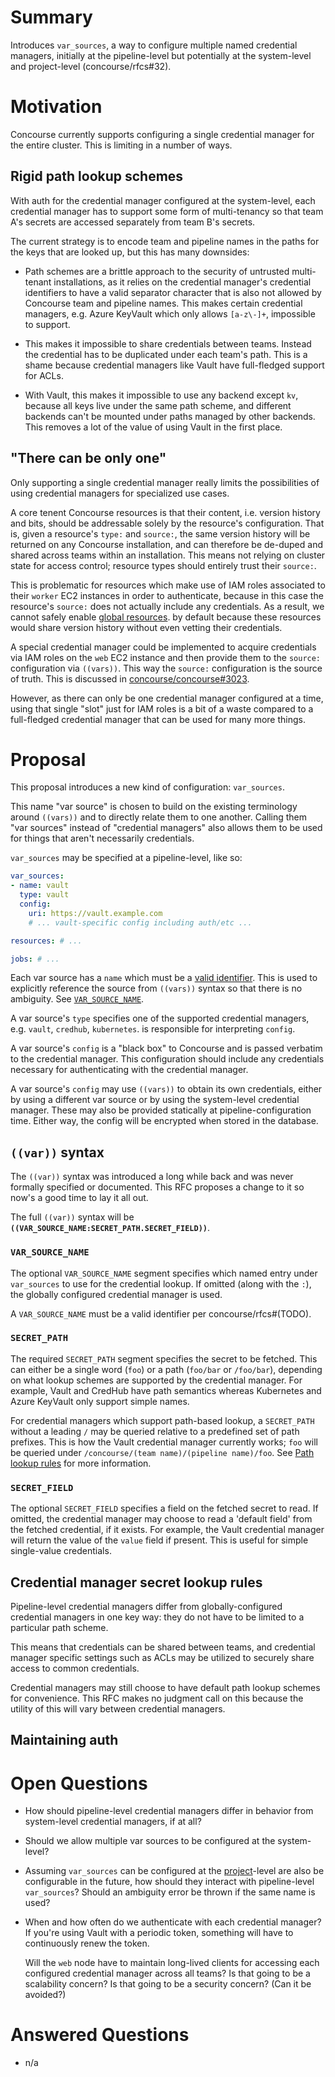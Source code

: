 # Summary

Introduces `var_sources`, a way to configure multiple named credential
managers, initially at the pipeline-level but potentially at the system-level
and project-level (concourse/rfcs#32).

# Motivation

Concourse currently supports configuring a single credential manager for the
entire cluster. This is limiting in a number of ways.

## Rigid path lookup schemes

With auth for the credential manager configured at the system-level, each
credential manager has to support some form of multi-tenancy so that team A's
secrets are accessed separately from team B's secrets.

The current strategy is to encode team and pipeline names in the paths for the
keys that are looked up, but this has many downsides:

* Path schemes are a brittle approach to the security of untrusted multi-tenant
  installations, as it relies on the credential manager's credential
  identifiers to have a valid separator character that is also not allowed by
  Concourse team and pipeline names. This makes certain credential managers,
  e.g. Azure KeyVault which only allows `[a-z\-]+`, impossible to support.

* This makes it impossible to share credentials between teams. Instead the
  credential has to be duplicated under each team's path. This is a shame
  because credential managers like Vault have full-fledged support for ACLs.

* With Vault, this makes it impossible to use any backend except `kv`, because
  all keys live under the same path scheme, and different backends can't be
  mounted under paths managed by other backends. This removes a lot of the
  value of using Vault in the first place.

## "There can be only one"

Only supporting a single credential manager really limits the possibilities of
using credential managers for specialized use cases.

A core tenent Concourse resources is that their content, i.e. version history
and bits, should be addressable solely by the resource's configuration. That
is, given a resource's `type:` and `source:`, the same version history will be
returned on any Concourse installation, and can therefore be de-duped and
shared across teams within an installation. This means not relying on cluster
state for access control; resource types should entirely trust their `source:`.

This is problematic for resources which make use of IAM roles associated to
their `worker` EC2 instances in order to authenticate, because in this case the
resource's `source:` does not actually include any credentials. As a result, we
cannot safely enable [global resources][global-resources-opt-out]. by default
because these resources would share version history without even vetting their
credentials.

A special credential manager could be implemented to acquire credentials via
IAM roles on the `web` EC2 instance and then provide them to the `source:`
configuration via `((vars))`. This way the `source:` configuration is the
source of truth. This is discussed in [concourse/concourse#3023][issue-3023].

However, as there can only be one credential manager configured at a time,
using that single "slot" just for IAM roles is a bit of a waste compared to a
full-fledged credential manager that can be used for many more things.

# Proposal

This proposal introduces a new kind of configuration: `var_sources`.

This name "var source" is chosen to build on the existing terminology around
`((vars))` and to directly relate them to one another. Calling them "var
sources" instead of "credential managers" also allows them to be used for
things that aren't necessarily credentials.

`var_sources` may be specified at a pipeline-level, like so:

```yaml
var_sources:
- name: vault
  type: vault
  config:
    uri: https://vault.example.com
    # ... vault-specific config including auth/etc ...

resources: # ...

jobs: # ...
```

Each var source has a `name` which must be a [valid
identifier][valid-identifier-rfc]. This is used to explicitly reference the
source from `((vars))` syntax so that there is no ambiguity. See
[`VAR_SOURCE_NAME`](#VAR_SOURCE_NAME).

A var source's `type` specifies one of the supported credential managers, e.g.
`vault`, `credhub`, `kubernetes`. is responsible for interpreting
`config`.

A var source's `config` is a "black box" to Concourse and is passed verbatim to
the credential manager. This configuration should include any credentials
necessary for authenticating with the credential manager.

A var source's `config` may use `((vars))` to obtain its own credentials,
either by using a different var source or by using the system-level credential
manager. These may also be provided statically at pipeline-configuration time.
Either way, the config will be encrypted when stored in the database.

## `((var))` syntax

The `((var))` syntax was introduced a long while back and was never formally
specified or documented. This RFC proposes a change to it so now's a good time
to lay it all out.

The full `((var))` syntax will be
**`((VAR_SOURCE_NAME:SECRET_PATH.SECRET_FIELD))`**.

### `VAR_SOURCE_NAME`

The optional `VAR_SOURCE_NAME` segment specifies which named entry under
`var_sources` to use for the credential lookup. If omitted (along with the
`:`), the globally configured credential manager is used.

A `VAR_SOURCE_NAME` must be a valid identifier per concourse/rfcs#(TODO).

### `SECRET_PATH`

The required `SECRET_PATH` segment specifies the secret to be fetched. This can
either be a single word (`foo`) or a path (`foo/bar` or `/foo/bar`), depending
on what lookup schemes are supported by the credential manager. For example,
Vault and CredHub have path semantics whereas Kubernetes and Azure KeyVault
only support simple names.

For credential managers which support path-based lookup, a `SECRET_PATH`
without a leading `/` may be queried relative to a predefined set of path
prefixes. This is how the Vault credential manager currently works; `foo` will
be queried under `/concourse/(team name)/(pipeline name)/foo`. See [Path lookup
rules](#path-lookup-rules) for more information.

### `SECRET_FIELD`

The optional `SECRET_FIELD` specifies a field on the fetched secret to read. If
omitted, the credential manager may choose to read a 'default field' from the
fetched credential, if it exists. For example, the Vault credential manager
will return the value of the `value` field if present. This is useful for
simple single-value credentials.

## Credential manager secret lookup rules

Pipeline-level credential managers differ from globally-configured credential
managers in one key way: they do not have to be limited to a particular path
scheme.

This means that credentials can be shared between teams, and credential manager
specific settings such as ACLs may be utilized to securely share access to
common credentials.

Credential managers may still choose to have default path lookup schemes for
convenience. This RFC makes no judgment call on this because the utility of
this will vary between credential managers.


## Maintaining auth


# Open Questions

* How should pipeline-level credential managers differ in behavior from
  system-level credential managers, if at all?

* Should we allow multiple var sources to be configured at the system-level?

* Assuming `var_sources` can be configured at the [project][projects-rfc]-level are also be configurable in the future,
  how should they interact with pipeline-level `var_sources`? Should an
  ambiguity error be thrown if the same name is used?

* When and how often do we authenticate with each credential manager? If you're
  using Vault with a periodic token, something will have to continuously renew
  the token.

  Will the `web` node have to maintain long-lived clients for accessing each
  configured credential manager across all teams? Is that going to be a
  scalability concern? Is that going to be a security concern? (Can it be
  avoided?)

# Answered Questions

* n/a

[global-resources-opt-out]: https://concourse-ci.org/global-resources.html#some-resources-should-opt-out
[issue-3023]: https://github.com/concourse/concourse/issues/3023
[projects-rfc]: https://github.com/concourse/rfcs/pull/32
[valid-identifier-rfc]: TODO
